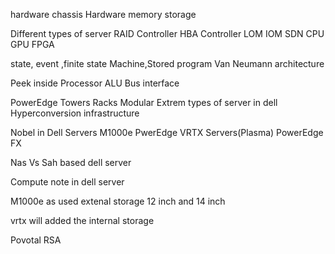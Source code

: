hardware chassis 
 Hardware memory storage
 
 Different types of server
 RAID Controller 
 HBA Controller
 LOM IOM SDN
 CPU GPU FPGA
 
 
 state, event ,finite state Machine,Stored program 
 Van Neumann architecture
 
 Peek inside Processor
  ALU
  Bus interface
  
  PowerEdge Towers Racks Modular Extrem types of server in dell
  Hyperconversion infrastructure
  
  Nobel  in Dell Servers M1000e 
  PwerEdge VRTX Servers(Plasma) 
  PowerEdge FX
  
  Nas Vs Sah  based dell server
  
  Compute note in dell server

  
  
  M1000e as used extenal storage 12 inch and 14 inch
  
  vrtx  will added the  internal storage
     
  
  
  Povotal
  RSA
  